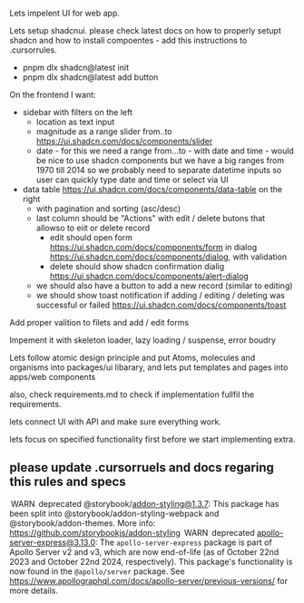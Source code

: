 Lets impelent UI for web app.

Lets setup shadcnui.
please check latest docs on how to properly setupt shadcn and how to install compoentes - add this instructions to .cursorrules.
- pnpm dlx shadcn@latest init
- pnpm dlx shadcn@latest add button

On the frontend I want:

- sidebar with filters on the left
  - location as text input
  - magnitude as a range slider from..to https://ui.shadcn.com/docs/components/slider
  - date - for this we need a range from...to - with date and time - would be nice to use shadcn components but we have a big ranges from 1970 till 2014 so we probably need to separate datetime inputs so user can quickly type date and time or select via UI
- data table https://ui.shadcn.com/docs/components/data-table on the right
  - with pagination and sorting (asc/desc)
  - last column should be "Actions" with edit / delete butons that allowso to eiit or delete record
    - edit should open form https://ui.shadcn.com/docs/components/form in dialog https://ui.shadcn.com/docs/components/dialog, with validation
    - delete should show shadcn confirmation dialig https://ui.shadcn.com/docs/components/alert-dialog
  - we should also have a button to add a new record (similar to editing)
  - we should show toast notification if adding / editing / deleting was successful or failed https://ui.shadcn.com/docs/components/toast

Add proper valition to filets and add / edit forms

Impement it with skeleton loader, lazy loading / suspense, error boudry

Lets follow atomic design principle and put Atoms, molecules and organisms into packages/ui libarary, and lets put templates and pages into apps/web components

also, check requirements.md to check if implementation fullfil the requirements.

lets connect UI with API and make sure everything work.

lets focus on specified functionality first before we start implementing extra.

please update .cursorruels and docs regaring this rules and specs
-------
 WARN  deprecated @storybook/addon-styling@1.3.7: This package has been split into @storybook/addon-styling-webpack and @storybook/addon-themes. More info: https://github.com/storybookjs/addon-styling
 WARN  deprecated apollo-server-express@3.13.0: The `apollo-server-express` package is part of Apollo Server v2 and v3, which are now end-of-life (as of October 22nd 2023 and October 22nd 2024, respectively). This package's functionality is now found in the `@apollo/server` package. See https://www.apollographql.com/docs/apollo-server/previous-versions/ for more details.